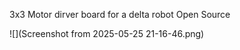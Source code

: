 3x3 Motor dirver board for a delta robot
Open Source


![](Screenshot from 2025-05-25 21-16-46.png)
